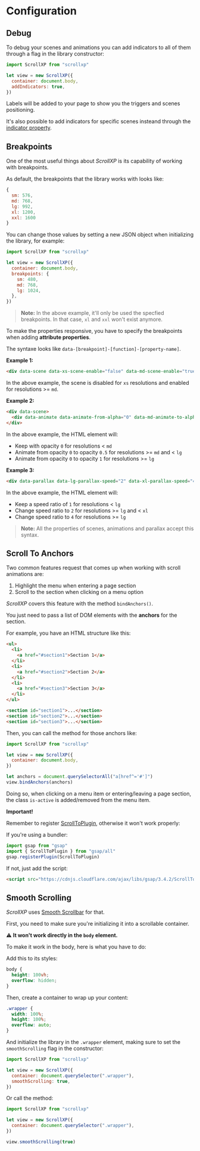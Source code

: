 # Configuration

## Debug

To debug your scenes and animations you can add indicators to all of them through a flag in the library constructor:

```js
import ScrollXP from "scrollxp"

let view = new ScrollXP({
  container: document.body,
  addIndicators: true,
})
```

Labels will be added to your page to show you the triggers and scenes positioning.

It's also possible to add indicators for specific scenes insteand through the [indicator property](scene/scene-properties.md#indicator).

## Breakpoints

One of the most useful things about _ScrollXP_ is its capability of working with breakpoints.

As default, the breakpoints that the library works with looks like:

```js
{
  sm: 576,
  md: 768,
  lg: 992,
  xl: 1200,
  xxl: 1600
}
```

You can change those values by setting a new JSON object when initializing the library, for example:

```js
import ScrollXP from "scrollxp"

let view = new ScrollXP({
  container: document.body,
  breakpoints: {
    sm: 480,
    md: 768,
    lg: 1024,
  },
})
```

> **Note:** In the above example, it'll only be used the specfied breakpoints. In that case, `xl` and `xxl` won't exist anymore.

To make the properties responsive, you have to specify the breakpoints when adding **attribute properties**.

The syntaxe looks like `data-[breakpoint]-[function]-[property-name]`.

**Example 1:**

```html
<div data-scene data-xs-scene-enable="false" data-md-scene-enable="true"></div>
```

In the above example, the scene is disabled for `xs` resolutions and enabled for resolutions >= `md`.

**Example 2:**

```html
<div data-scene>
  <div data-animate data-animate-from-alpha="0" data-md-animate-to-alpha="0.5" data-lg-animate-to-alpha="1"></div>
</div>
```

In the above example, the HTML element will:

- Keep with opacity `0` for resolutions < `md`
- Animate from opacity `0` to opacity `0.5` for resolutions >= `md` and < `lg`
- Animate from opacity `0` to opacity `1` for resolutions >= `lg`

**Example 3:**

```html
<div data-parallax data-lg-parallax-speed="2" data-xl-parallax-speed="4"></div>
```

In the above example, the HTML element will:

- Keep a speed ratio of `1` for resolutions < `lg`
- Change speed ratio to `2` for resolutions >= `lg` and < `xl`
- Change speed ratio to `4` for resolutions >= `lg`

> **Note:** All the properties of scenes, animations and parallax accept this syntax.

## Scroll To Anchors

Two common features request that comes up when working with scroll animations are:

1. Highlight the menu when entering a page section
2. Scroll to the section when clicking on a menu option

_ScrollXP_ covers this feature with the method `bindAnchors()`.

You just need to pass a list of DOM elements with the **anchors** for the section.

For example, you have an HTML structure like this:

```html
<ul>
  <li>
    <a href="#section1">Section 1</a>
  </li>
  <li>
    <a href="#section2">Section 2</a>
  </li>
  <li>
    <a href="#section3">Section 3</a>
  </li>
</ul>

<section id="section1">...</section>
<section id="section2">...</section>
<section id="section3">...</section>
```

Then, you can call the method for those anchors like:

```js
import ScrollXP from "scrollxp"

let view = new ScrollXP({
  container: document.body,
})

let anchors = document.querySelectorAll("a[href^='#']")
view.bindAnchors(anchors)
```

Doing so, when clicking on a menu item or entering/leaving a page section, the class `is-active` is added/removed from the menu item.

**Important!**

Remember to register [ScrollToPlugin](https://greensock.com/scrolltoplugin/), otherwise it won't work properly:

If you're using a bundler:

```js
import gsap from "gsap"
import { ScrollToPlugin } from "gsap/all"
gsap.registerPlugin(ScrollToPlugin)
```

If not, just add the script:

```html
<script src="https://cdnjs.cloudflare.com/ajax/libs/gsap/3.4.2/ScrollToPlugin.min.js"></script>
```

## Smooth Scrolling

_ScrollXP_ uses [Smooth Scrollbar](https://idiotwu.github.io/smooth-scrollbar/) for that.

First, you need to make sure you're initializing it into a scrollable container.

⚠️ **It won't work directly in the `body` element.**

To make it work in the body, here is what you have to do:

Add this to its styles:

```css
body {
  height: 100vh;
  overflow: hidden;
}
```

Then, create a container to wrap up your content:

```css
.wrapper {
  width: 100%;
  height: 100%;
  overflow: auto;
}
```

And initialize the library in the `.wrapper` element, making sure to set the `smoothScrolling` flag in the constructor:

```js
import ScrollXP from "scrollxp"

let view = new ScrollXP({
  container: document.querySelector(".wrapper"),
  smoothScrolling: true,
})
```

Or call the method:

```js
import ScrollXP from "scrollxp"

let view = new ScrollXP({
  container: document.querySelector(".wrapper"),
})

view.smoothScrolling(true)
```
